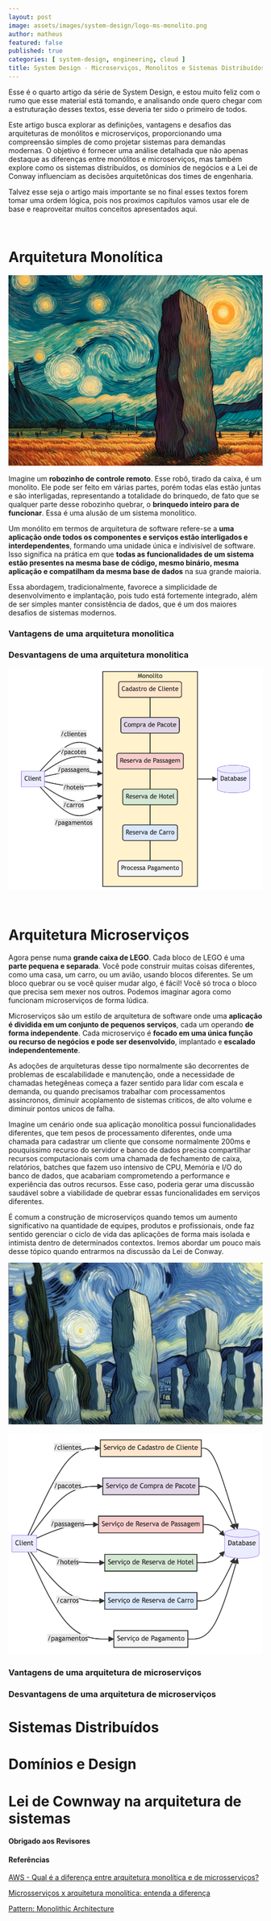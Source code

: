 ```yaml
---
layout: post
image: assets/images/system-design/logo-ms-monolito.png
author: matheus
featured: false
published: true
categories: [ system-design, engineering, cloud ]
title: System Design - Microserviços, Monolitos e Sistemas Distribuídos
---
```


Esse é o quarto artigo da série de System Design, e estou muito feliz com o rumo que esse material está tomando, e analisando onde quero chegar com a estruturação desses textos, esse deveria ter sido o primeiro de todos. 

Este artigo busca explorar as definições, vantagens e desafios das arquiteturas de monólitos e microserviços, proporcionando uma compreensão simples de como projetar sistemas para demandas modernas. O objetivo é fornecer uma análise detalhada que não apenas destaque as diferenças entre monólitos e microserviços, mas também explore como os sistemas distribuídos, os domínios de negócios e a Lei de Conway influenciam as decisões arquitetônicas dos times de engenharia. 

Talvez esse seja o artigo mais importante se no final esses textos forem tomar uma ordem lógica, pois nos proximos capítulos vamos usar ele de base e reaproveitar muitos conceitos apresentados aqui. 

<br>

# Arquitetura Monolítica

![Monolitos](/assets/images/system-design/monolito.png)

Imagine um **robozinho de controle remoto**. Esse robô, tirado da caixa, é um monolito. Ele pode ser feito em várias partes, porém todas elas estão juntas e são interligadas, representando a totalidade do brinquedo, de fato que se qualquer parte desse robozinho quebrar, o **brinquedo inteiro para de funcionar**. Essa é uma alusão de um sistema monolitico. 

Um monólito em termos de arquitetura de software refere-se a **uma aplicação onde todos os componentes e serviços estão interligados e interdependentes**, formando uma unidade única e indivisível de software. Isso significa na prática em que **todas as funcionalidades de um sistema estão presentes na mesma base de código, mesmo binário, mesma aplicação e compatilham da mesma base de dados** na sua grande maioria. 

Essa abordagem, tradicionalmente, favorece a simplicidade de desenvolvimento e implantação, pois tudo está fortemente integrado, além de ser simples manter consistência de dados, que é um dos maiores desafios de sistemas modernos. 

### Vantagens de uma arquitetura monolitica


### Desvantagens de uma arquitetura monolitica



![Monolito](/assets/images/system-design/app-monolito.png)

<br>

# Arquitetura Microserviços

Agora pense numa **grande caixa de LEGO**. Cada bloco de LEGO é uma **parte pequena e separada**. Você pode construir muitas coisas diferentes, como uma casa, um carro, ou um avião, usando blocos diferentes. Se um bloco quebrar ou se você quiser mudar algo, é fácil! Você só troca o bloco que precisa sem mexer nos outros. Podemos imaginar agora como funcionam microserviços de forma lúdica. 

Microserviços são um estilo de arquitetura de software onde uma **aplicação é dividida em um conjunto de pequenos serviços**, cada um operando **de forma independente**. Cada microserviço é **focado em uma única função ou recurso de negócios e pode ser desenvolvido**, implantado e **escalado independentemente**.

As adoções de arquiteturas desse tipo normalmente são decorrentes de problemas de escalabilidade e manutenção, onde a necessidade de chamadas hetegêneas começa a fazer sentido para lidar com escala e demanda, ou quando precisamos trabalhar com processamentos assincronos, diminuir acoplamento de sistemas criticos, de alto volume e diminuir pontos unicos de falha. 

Imagine um cenário onde sua aplicação monolitica possui funcionalidades diferentes, que tem pesos de processamento diferentes, onde uma chamada para cadastrar um cliente que consome normalmente 200ms e pouquissimo recurso do servidor e banco de dados precisa compartilhar recursos computacionais com uma chamada de fechamento de caixa, relatórios, batches que fazem uso intensivo de CPU, Memória e I/O do banco de dados, que acabariam comprometendo a performance e experiência das outros recursos. Esse caso, poderia gerar uma discussão saudável sobre a viabilidade de quebrar essas funcionalidades em serviços diferentes. 

É comum a construção de microserviços quando temos um aumento significativo na quantidade de equipes, produtos e profissionais, onde faz sentido gerenciar o ciclo de vida das aplicações de forma mais isolada e intimista dentro de determinados contextos. Iremos abordar um pouco mais desse tópico quando entrarmos na discussão da Lei de Conway. 

![Ms](/assets/images/system-design/ms.png)

![Microserviços](/assets/images/system-design/app-ms.png)


### Vantagens de uma arquitetura de microserviços


### Desvantagens de uma arquitetura de microserviços

# Sistemas Distribuídos 

# Domínios e Design

# Lei de Cownway na arquitetura de sistemas

#### Obrigado aos Revisores

#### Referências 

[AWS - Qual é a diferença entre arquitetura monolítica e de microsserviços?](https://aws.amazon.com/pt/compare/the-difference-between-monolithic-and-microservices-architecture/)

[Microsserviços x arquitetura monolítica: entenda a diferença](https://viceri.com.br/insights/microsservicos-x-arquitetura-monolitica-entenda-a-diferenca/)

[Pattern: Monolithic Architecture](https://microservices.io/patterns/monolithic.html)


